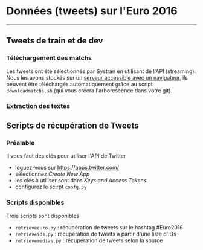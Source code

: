 # Données (tweets) sur l'Euro 2016
----------------------------------

## Tweets de train et de dev

### Téléchargement des matchs

Les tweets ont été sélectionnés par Systran en utilisant de l'API (streaming). Nous les avons stockés sur un [serveur accessible avec un navigateur](http://helium.lab.parisdescartes.fr:2232/tweets/train_euro2016/), ils peuvent être téléchargés automatiquement grâce au script `downloadmatchs.sh` (qui vous créera l'arborescence dans votre git).

### Extraction des textes




## Scripts de récupération de Tweets

### Préalable

Il vous faut des clés pour utiliser l'API de Twitter
- loguez-vous sur https://apps.twitter.com/
- sélectionnez *Create New App*
- les clés à utiliser sont dans *Keys and Access Tokens*
- configurez le scirpt `confg.py`

### Scripts disponibles

Trois scripts sont disponibles
- `retrieveeuro.py` : récupération de tweets sur le hashtag #Euro2016
- `retrieveids.py` : récupération de tweets à partir d'une liste d'IDs
- `retrievemedias.py` : récupération de tweets selon la source
